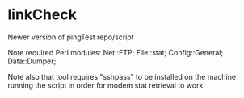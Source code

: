 # linkCheck
Newer version of pingTest repo/script

Note required Perl modules:
Net::FTP;
File::stat;
Config::General;
Data::Dumper;

Note also that tool requires "sshpass" to be installed on the machine running the script in order for modem stat retrieval to work.
